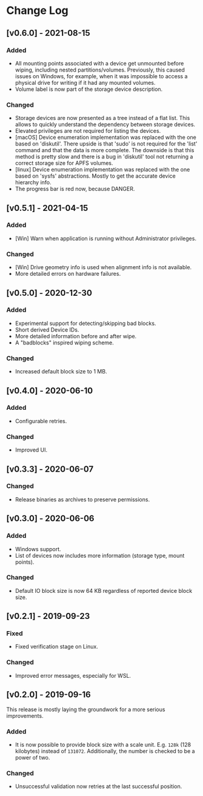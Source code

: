 # Change Log

## [v0.6.0] - 2021-08-15

### Added

* All mounting points associated with a device get unmounted before wiping, including nested partitions/volumes. Previously, this caused issues on Windows, for example, when it was impossible to access a physical drive for writing if it had any mounted volumes.
* Volume label is now part of the storage device description.

### Changed

* Storage devices are now presented as a tree instead of a flat list. This allows to quickly understand the dependency between storage devices.
* Elevated privileges are not required for listing the devices.
* [macOS] Device enumeration implementation was replaced with the one based on 'diskutil'. There upside is that 'sudo' is not required for the 'list' command and that the data is more complete. The downside is that this method is pretty slow and there is a bug in 'diskutil' tool not returning a correct storage size for APFS volumes.
* [linux] Device enumeration implementation was replaced with the one based on 'sysfs' abstractions. Mostly to get the accurate device hierarchy info.
* The progress bar is red now, because DANGER.

## [v0.5.1] - 2021-04-15

### Added

* [Win] Warn when application is running without Administrator privileges.

### Changed

* [Win] Drive geometry info is used when alignment info is not available.
* More detailed errors on hardware failures.

## [v0.5.0] - 2020-12-30

### Added

* Experimental support for detecting/skipping bad blocks.
* Short derived Device IDs.
* More detailed information before and after wipe.
* A "badblocks" inspired wiping scheme.

### Changed

* Increased default block size to 1 MB.

## [v0.4.0] - 2020-06-10

### Added

* Configurable retries.

### Changed

* Improved UI.

## [v0.3.3] - 2020-06-07

### Changed

* Release binaries as archives to preserve permissions.

## [v0.3.0] - 2020-06-06

### Added

* Windows support.
* List of devices now includes more information (storage type, mount points).

### Changed

* Default IO block size is now 64 KB regardless of reported device block size.

## [v0.2.1] - 2019-09-23

### Fixed

* Fixed verification stage on Linux.

### Changed

* Improved error messages, especially for WSL.

## [v0.2.0] - 2019-09-16

This release is mostly laying the groundwork for a more serious improvements.

### Added

* It is now possible to provide block size with a scale unit. E.g. `128k` (128 kilobytes) instead of `131072`. Additionally, the number is checked to be a power of two.

### Changed

* Unsuccessful validation now retries at the last successful position.
